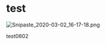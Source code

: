 # test

![Snipaste_2020-03-02_16-17-18.png](https://imgconvert.csdnimg.cn/aHR0cHM6Ly9jZG4ubmxhcmsuY29tL3l1cXVlLzAvMjAyMC9wbmcvMTA0MjMyNS8xNTgzMTQzNzQ0NTU4LTg2ZWE3MjFlLTM1Y2MtNDI5MS1hYjRmLTRlZjA0ZGI0NWM4Yi5wbmc?x-oss-process=image/format,png#align=left&display=inline&height=496&margin=[objectObject]&name=Snipaste_2020-03-02_16-17-18.png&originHeight=496&originWidth=982&size=1952036&status=done&style=none&width=982)

test0602